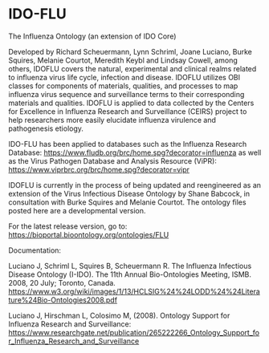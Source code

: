 # IDO-FLU
The Influenza Ontology (an extension of IDO Core)

Developed by Richard Scheuermann, Lynn Schriml, Joane Luciano, Burke Squires, Melanie Courtot, Meredith Keybl and Lindsay Cowell, among others, IDOFLU covers the natural, experimental and clinical realms related to influenza virus life cycle, infection and disease. IDOFLU utilizes OBI classes for components of materials, qualities, and processes to map influenza virus sequence and surveillance terms to their corresponding materials and qualities. IDOFLU is applied to data collected by the Centers for Excellence in Influenza Research and Surveillance (CEIRS) project to help researchers more easily elucidate influenza virulence and pathogenesis etiology.

IDO-FLU has been applied to databases such as the Influenza Research Database: https://www.fludb.org/brc/home.spg?decorator=influenza
as well as the Virus Pathogen Database and Analysis Resource (ViPR): https://www.viprbrc.org/brc/home.spg?decorator=vipr 

IDOFLU is currently in the process of being updated and reengineered as an extension of the Virus Infectious Disease Ontology by Shane Babcock, in consultation with Burke Squires and Melanie Courtot. The ontology files posted here are a developmental version.

For the latest release version, go to: https://bioportal.bioontology.org/ontologies/FLU

Documentation:

Luciano J, Schriml L, Squires B, Scheuermann R. The Influenza Infectious Disease Ontology (I-IDO). The 11th Annual Bio-Ontologies Meeting, ISMB. 2008, 20 July; Toronto, Canada. https://www.w3.org/wiki/images/1/13/HCLSIG%24%24LODD%24%24Literature%24Bio-Ontologies2008.pdf

Luciano J, Hirschman L, Colosimo M, (2008). Ontology Support for Influenza Research and Surveillance: https://www.researchgate.net/publication/265222266_Ontology_Support_for_Influenza_Research_and_Surveillance
